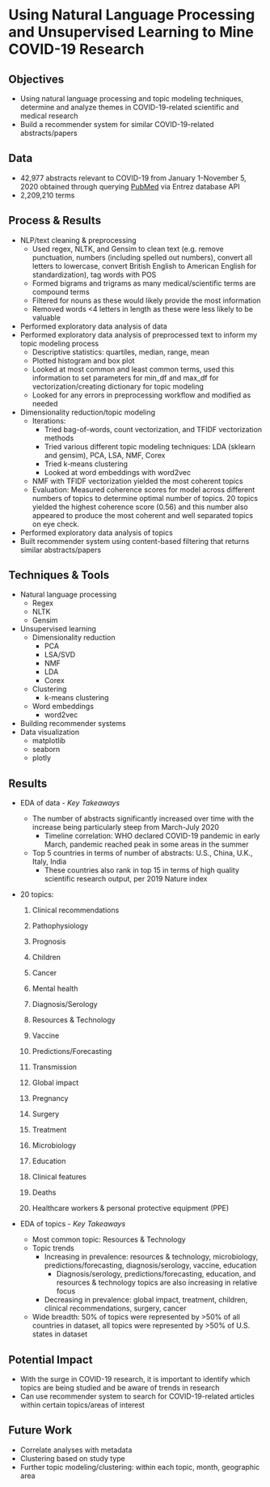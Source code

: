 # Using Natural Language Processing and Unsupervised Learning to Mine COVID-19 Research



## Objectives

- Using natural language processing and topic modeling techniques, determine and analyze themes in COVID-19-related scientific and medical research
- Build a recommender system for similar COVID-19-related abstracts/papers



## Data

- 42,977 abstracts relevant to COVID-19 from January 1-November 5, 2020 obtained through querying [PubMed](https://pubmed.ncbi.nlm.nih.gov/) via Entrez database API
- 2,209,210 terms



## Process & Results

- NLP/text cleaning & preprocessing
  - Used regex, NLTK, and Gensim to clean text (e.g. remove punctuation, numbers (including spelled out numbers), convert all letters to lowercase, convert British English to American English for standardization), tag words with POS
  - Formed bigrams and trigrams as many medical/scientific terms are compound terms
  - Filtered for nouns as these would likely provide the most information
  - Removed words <4 letters in length as these were less likely to be valuable
- Performed exploratory data analysis of data
- Performed exploratory data analysis of preprocessed text to inform my topic modeling process
  - Descriptive statistics: quartiles, median, range, mean
  - Plotted histogram and box plot
  - Looked at most common and least common terms, used this information to set parameters for min_df and max_df for vectorization/creating dictionary for topic modeling
  - Looked for any errors in preprocessing workflow and modified as needed
- Dimensionality reduction/topic modeling
  - Iterations:
    - Tried bag-of-words, count vectorization, and TFIDF vectorization methods
    - Tried various different topic modeling techniques: LDA (sklearn and gensim), PCA, LSA, NMF, Corex
    - Tried k-means clustering
    - Looked at word embeddings with word2vec
  - NMF with TFIDF vectorization yielded the most coherent topics
  - Evaluation: Measured coherence scores for model across different numbers of topics to determine optimal number of topics. 20 topics yielded the highest coherence score (0.56) and this number also appeared to produce the most coherent and well separated topics on eye check.
- Performed exploratory data analysis of topics
- Built recommender system using content-based filtering that returns similar abstracts/papers



## Techniques & Tools

- Natural language processing
  - Regex
  - NLTK
  - Gensim
- Unsupervised learning
  - Dimensionality reduction
    - PCA
    - LSA/SVD
    - NMF
    - LDA
    - Corex
  - Clustering
    - k-means clustering
  - Word embeddings
    - word2vec
- Building recommender systems
- Data visualization
  - matplotlib
  - seaborn
  - plotly



## Results

- EDA of data - *Key Takeaways*

  - The number of abstracts significantly increased over time with the increase being particularly steep from March-July 2020
    - Timeline correlation: WHO declared COVID-19 pandemic in early March, pandemic reached peak in some areas in the summer
  - Top 5 countries in terms of number of abstracts: U.S., China, U.K., Italy, India
    - These countries also rank in top 15 in terms of high quality scientific research output, per 2019 Nature index

- 20 topics:

  1) Clinical recommendations

  2) Pathophysiology

  3) Prognosis

  4) Children

  5) Cancer

  6) Mental health

  7) Diagnosis/Serology 

  8) Resources & Technology

  9) Vaccine

  10) Predictions/Forecasting

  11) Transmission

  12) Global impact

  13) Pregnancy

  14) Surgery

  15) Treatment

  16) Microbiology

  17) Education

  18) Clinical features

  19) Deaths

  20) Healthcare workers & personal protective equipment (PPE)

- EDA of topics - *Key Takeaways*

  - Most common topic: Resources & Technology
  - Topic trends
    - Increasing in prevalence: resources & technology, microbiology, predictions/forecasting, diagnosis/serology, vaccine, education
      - Diagnosis/serology, predictions/forecasting, education, and resources & technology topics are also increasing in relative focus
    - Decreasing in prevalence: global impact, treatment, children, clinical recommendations, surgery, cancer
  - Wide breadth: 50% of topics were represented by >50% of all countries in dataset, all topics were represented by >50% of U.S. states in dataset

  

## Potential Impact

- With the surge in COVID-19 research, it is important to identify which topics are being studied and be aware of trends in research
- Can use recommender system to search for COVID-19-related articles within certain topics/areas of interest



## Future Work

- Correlate analyses with metadata
- Clustering based on study type
- Further topic modeling/clustering: within each topic, month, geographic area